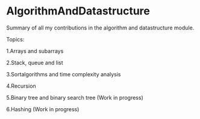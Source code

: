 # AlgorithmAndDatastructure

Summary of all my contributions in the algorithm and datastructure module.

Topics:

1.Arrays and subarrays

2.Stack, queue and list

3.Sortalgorithms and time complexity analysis

4.Recursion

5.Binary tree and binary search tree (Work in progress)

6.Hashing (Work in progress)

